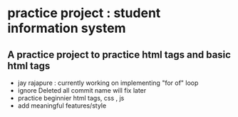 <h1>practice project : student information system </h1>
<h2> A practice project to practice html tags and basic html tags </h2>
<ul>
<li>jay rajapure : currently working on implementing  "for of" loop</li>
<li>  ignore Deleted all  commit name will fix later </li>
<li>practice beginnier html tags, css , js  </li>
<li>add meaningful features/style </li>

  
</ul>
